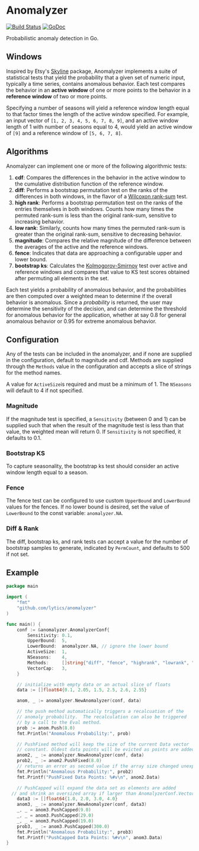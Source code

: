 # Anomalyzer

[![Build Status](https://travis-ci.org/lytics/anomalyzer.svg?branch=master)](https://travis-ci.org/lytics/anomalyzer) [![GoDoc](https://godoc.org/github.com/lytics/anomalyzer?status.svg)](https://godoc.org/github.com/lytics/anomalyzer)

Probabilistic anomaly detection in Go.

## Windows

Inspired by Etsy's [Skyline](https://github.com/etsy/skyline) package, Anomalyzer implements a suite of statistical tests that yield the probability that a given set of numeric input, typically a time series, contains anomalous behavior.  Each test compares the behavior in an **active window** of one or more points to the behavior in a **reference window** of two or more points.

Specifying a number of seasons will yield a reference window length equal to that factor times the length of the active window specified. For example, an input vector of `[1, 2, 3, 4, 5, 6, 7, 8, 9]`, and an active window length of 1 with number of seasons equal to 4, would yield an active window of `[9]` and a reference window of `[5, 6, 7, 8]`.

## Algorithms

Anomalyzer can implement one or more of the following algorithmic tests:

1. **cdf**: Compares the differences in the behavior in the active window to the cumulative distribution function of the reference window. 
2. **diff**: Performs a bootstrap permutation test on the ranks of the differences in both windows, in the flavor of a [Wilcoxon rank-sum](http://en.wikipedia.org/wiki/Mann%E2%80%93Whitney_U_test) test.
3. **high rank**: Performs a bootstrap permutation test on the ranks of the entries themselves in both windows. Counts how many times the permuted rank-sum is less than the original rank-sum, sensitive to increasing behavior.
4. **low rank**: Similarly, counts how many times the permuted rank-sum is greater than the original rank-sum, sensitive to decreasing behavior.
5. **magnitude**: Compares the relative magnitude of the difference between the averages of the active and the reference windows.
6. **fence**: Indicates that data are approaching a configurable upper and lower bound.
7. **bootstrap ks**: Calculates the [Kolmogorov-Smirnov](http://en.wikipedia.org/wiki/Kolmogorov%E2%80%93Smirnov_test) test over active and reference windows and compares that value to KS test scores obtained after permuting all elements in the set. 

Each test yields a probability of anomalous behavior, and the probabilities are then computed over a weighted mean to determine if the overall behavior is anomalous.  Since a *probability* is returned, the user may determine the sensitivity of the decision, and can determine the threshold for anomalous behavior for the application, whether at say 0.8 for general anomalous behavior or 0.95 for extreme anomalous behavior.

## Configuration

Any of the tests can be included in the anomalyzer, and if none are supplied in the configuration, default to magnitude and cdf.  Methods are supplied through the `Methods` value in the configuration and accepts a slice of strings for the method names.

A value for `ActiveSize`is required and must be a minimum of 1. The `NSeasons` will default to 4 if not specified. 

### Magnitude

If the magnitude test is specified, a `Sensitivity` (between 0 and 1) can be supplied such that when the result of the magnitude test is less than that value, the weighted mean will return 0. If `Sensitivity` is not specified, it defaults to 0.1.

### Bootstrap KS

To capture seasonality, the bootstrap ks test should consider an active window length equal to a season. 

### Fence

The fence test can be configured to use custom `UpperBound` and `LowerBound` values for the fences.  If no lower bound is desired, set the value of `LowerBound` to the const variable: `anomalyzer.NA`.

### Diff & Rank

The diff, bootstrap ks, and rank tests can accept a value for the number of bootstrap samples to generate, indicated by `PermCount`, and defaults to 500 if not set.


## Example

```go
package main

import (
	"fmt"
	"github.com/lytics/anomalyzer"
)

func main() {
	conf := &anomalyzer.AnomalyzerConf{
		Sensitivity: 0.1,
		UpperBound:  5,
		LowerBound:  anomalyzer.NA, // ignore the lower bound
		ActiveSize:  1,
		NSeasons:    4,
		Methods:     []string{"diff", "fence", "highrank", "lowrank", "magnitude"},
		VectorCap:   3,
	}

	// initialize with empty data or an actual slice of floats
	data := []float64{0.1, 2.05, 1.5, 2.5, 2.6, 2.55}

	anom, _ := anomalyzer.NewAnomalyzer(conf, data)

	// the push method automatically triggers a recalcuation of the
	// anomaly probability.  The recalculation can also be triggered
	// by a call to the Eval method.
	prob := anom.Push(8.0)
	fmt.Println("Anomalous Probability:", prob)

	// PushFixed method will keep the size of the current Data vector
	// constant. Oldest data points will be evicted as points are added.
	anom2, _ := anomalyzer.NewAnomalyzer(conf, data)
	prob2, _ := anom2.PushFixed(8.0)
	// returns an error as second value if the array size changed unexpectantly
	fmt.Println("Anomalous Probability:", prob2)
	fmt.Printf("PushFixed Data Points: %#v\n", anom2.Data)

	// PushCapped will expand the data set as elements are added
  // and shrink an oversized array if larger than AnomalyzerConf.VectorCap
	data3 := []float64{1.0, 2.0, 3.0, 4.0}
	anom3, _ := anomalyzer.NewAnomalyzer(conf, data3)
	_, _ = anom3.PushCapped(9.0)
	_, _ = anom3.PushCapped(29.0)
	_, _ = anom3.PushCapped(19.0)
	prob3, _ := anom3.PushCapped(300.0)
	fmt.Println("Anomalous Probability:", prob3)
	fmt.Printf("PushCapped Data Points: %#v\n", anom3.Data)
}
```

